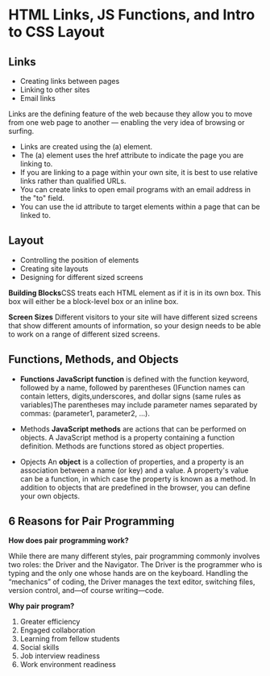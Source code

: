 # HTML Links, JS Functions, and Intro to CSS Layout

## Links

- Creating links between pages
- Linking to other sites
- Email links

Links are the defining feature of the web because they allow you to move from one web page to another — enabling the very idea of browsing or surfing.

- Links are created using the (a) element.
- The (a) element uses the href attribute to indicate the page you are linking to.
- If you are linking to a page within your own site, it is best to use relative links rather than qualified URLs.
- You can create links to open email programs with an email address in the "to" field.
- You can use the id attribute to target elements within a page that can be linked to.

## Layout

- Controlling the position of elements
- Creating site layouts
- Designing for different sized screens

**Building Blocks**CSS treats each HTML element as if it is in its own box. This box will either be a block-level box or an inline box.

**Screen Sizes** Different visitors to your site will have different sized screens that show different amounts of information, so your design needs to be able to work on a range of different sized screens.

## Functions, Methods, and Objects

- **Functions**
**JavaScript function** is defined with the function keyword, followed by a name, followed by parentheses ()Function names can contain letters, digits,underscores, and dollar signs (same rules as variables)The parentheses may include parameter names separated by commas: (parameter1, parameter2, ...).

- Methods
**JavaScript methods** are actions that can be performed on objects. A JavaScript method is a property containing a function definition. Methods are functions stored as object properties.

- Opjects
An **object** is a collection of properties, and a property is an association between a name (or key) and a value. A property's value can be a function, in which case the property is known as a method. In addition to objects that are predefined in the browser, you can define your own objects.

## 6 Reasons for Pair Programming

**How does pair programming work?**

While there are many different styles, pair programming commonly involves two roles: the Driver and the Navigator. The Driver is the programmer who is typing and the only one whose hands are on the keyboard. Handling the “mechanics” of coding, the Driver manages the text editor, switching files, version control, and—of course writing—code.

**Why pair program?**

1. Greater efficiency
2. Engaged collaboration
3. Learning from fellow students
4. Social skills
5. Job interview readiness
6. Work environment readiness
